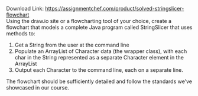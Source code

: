 Download Link: https://assignmentchef.com/product/solved-stringslicer-flowchart
<br>
Using the draw.io site or a flowcharting tool of your choice, create a flowchart that models a complete Java program called StringSlicer that uses methods to:

<ol>

 <li>Get a String from the user at the command line</li>

 <li>Populate an ArrayList of Character data (the wrapper class), with each char in the String represented as a separate Character element in the ArrayList</li>

 <li>Output each Character to the command line, each on a separate line.</li>

</ol>

The flowchart should be sufficiently detailed and follow the standards we’ve showcased in our course.





